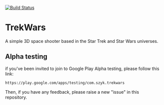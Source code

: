 [![Build Status](https://travis-ci.org/andykuszyk/trekwars.svg?branch=master)](https://travis-ci.org/andykuszyk/trekwars)

# TrekWars
A simple 3D space shooter based in the Star Trek and Star Wars universes.

## Alpha testing
if you've been invited to join to Google Play Alpha testing, please follow this link:

```
https://play.google.com/apps/testing/com.szyk.trekwars
```

Then, if you have any feedback, please raise a new "issue" in this repository.
